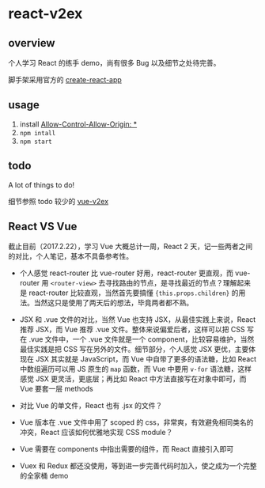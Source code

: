 # react-v2ex

## overview

个人学习 React 的练手 demo，尚有很多 Bug 以及细节之处待完善。

脚手架采用官方的 [create-react-app](https://github.com/facebookincubator/create-react-app)

## usage

1.  install [Allow-Control-Allow-Origin: *](https://chrome.google.com/webstore/detail/allow-control-allow-origi/nlfbmbojpeacfghkpbjhddihlkkiljbi)
2. `npm intall`
3. `npm start`

## todo

A lot of things to do!

细节参照 todo 较少的 [vue-v2ex](https://github.com/hanzichi/vue-v2ex)

## React VS Vue

截止目前（2017.2.22），学习 Vue 大概总计一周，React 2 天，记一些两者之间的对比，个人笔记，基本不具备参考性。

- 个人感觉 react-router 比 vue-router 好用，react-router 更直观，而 vue-router 用 `<router-view>` 去寻找路由的节点，是寻找最近的节点？理解起来是 react-router 比较直观，当然首先要搞懂 `{this.props.children}` 的用法。当然这只是使用了两天后的想法，毕竟两者都不熟。

- JSX 和 .vue 文件的对比，当然 Vue 也支持 JSX，从最佳实践上来说，React 推荐 JSX，而 Vue 推荐 .vue 文件。整体来说偏爱后者，这样可以把 CSS 写在 .vue 文件中，一个 .vue 文件就是一个 component，比较容易维护，当然最佳实践是把 CSS 写在另外的文件。细节部分，个人感觉 JSX 更优，主要体现在 JSX 其实就是 JavaScript，而 Vue 中自带了更多的语法糖，比如 React 中数组遍历可以用 JS 原生的 `map` 函数，而 Vue 中要用 `v-for` 语法糖，这样感觉 JSX 更灵活，更底层；再比如 React 中方法直接写在对象中即可，而 Vue 要套一层 methods

- 对比 Vue 的单文件，React 也有 .jsx 的文件？

- Vue 版本在 .vue 文件中用了 scoped 的 css，非常爽，有效避免相同类名的冲突，React 应该如何优雅地实现 CSS module？

- Vue 需要在 components 中指出需要的组件，而 React 直接引入即可

- Vuex 和 Redux 都还没使用，等到进一步完善代码时加入，使之成为一个完整的全家桶 demo
